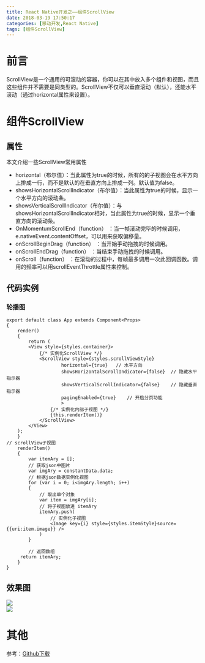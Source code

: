 ```yaml
---
title: React Native开发之——组件ScrollView
date: 2018-03-19 17:50:17
categories: [移动开发,React Native]
tags: [组件ScrollView]
---
```

# 前言 
ScrollView是一个通用的可滚动的容器，你可以在其中放入多个组件和视图，而且这些组件并不需要是同类型的。ScrollView不仅可以垂直滚动（默认），还能水平滚动（通过horizontal属性来设置）。  

<!--more-->

# 组件ScrollView
## 属性
本文介绍一些ScrollView常用属性  

- horizontal（布尔值）：当此属性为true的时候，所有的的子视图会在水平方向上排成一行，而不是默认的在垂直方向上排成一列。默认值为false。
- showsHorizontalScrollIndicator（布尔值）：当此属性为true的时候，显示一个水平方向的滚动条。
- showsVerticalScrollIndicator（布尔值）：与showsHorizontalScrollIndicator相对，当此属性为true的时候，显示一个垂直方向的滚动条。
- OnMomentumScrollEnd（function） ：当一帧滚动完毕的时候调用，e.nativeEvent.contentOffset，可以用来获取偏移量。
- onScrollBeginDrag（function） ：当开始手动拖拽的时候调用。
- onScrollEndDrag（function） ：当结束手动拖拽的时候调用。
- onScroll（function） ：在滚动的过程中，每帧最多调用一次此回调函数。调用的频率可以用scrollEventThrottle属性来控制。

## 代码实例 

### 轮播图 

	export default class App extends Component<Props> 
	{
		render() 
		{
    		return (
        	<View style={styles.container}>
            	{/* 实例化ScrollView */}
            	<ScrollView style={styles.scrollViewStyle}
                        horizontal={true}   // 水平方向
                        showsHorizontalScrollIndicator={false}  // 隐藏水平指示器
                        showsVerticalScrollIndicator={false}    // 隐藏垂直指示器
                        pagingEnabled={true}    // 开启分页功能
            			>
                	{/* 实例化内部子视图 */}
                	{this.renderItem()}
            	</ScrollView>
        	</View>
    	);
		}
	// scrollView子视图
    	renderItem() 
		{
    	    var itemAry = [];
    	    // 获取json中图片
    	    var imgAry = constantData.data;
    	    // 根据json数据实例化视图
    	    for (var i = 0; i<imgAry.length; i++) 
			{
    	        // 取出单个对象
    	        var item = imgAry[i];
    	        // 将子视图放进 itemAry
    	        itemAry.push(
    	            // 实例化子视图
    	            <Image key={i} style={styles.itemStyle}source=	{{uri:item.image}} />
            	)
        	}

        	// 返回数组
       	 return itemAry;
    	}
	}
## 效果图 
![][1]  
![][2]  
# 其他 
参考：[Github下载][3]

[1]: http://p4ykqh02p.bkt.clouddn.com/rn-scroll-view.gif
[2]: http://p4ykqh02p.bkt.clouddn.com/rn-scroll-top.gif
[3]: https://github.com/PGzxc/RN_ScrollView